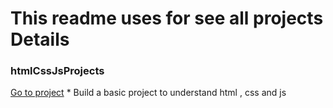 # This readme uses for see all projects Details
### htmlCssJsProjects
[Go to project](https://github.com/manish50kumar/Triweb_Learning/tree/master/projects/htmlCssJsProject)
    * Build a basic project to understand html , css and js
